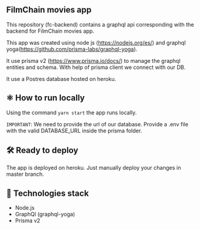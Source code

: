 ## FilmChain movies app

This repository (fc-backend) contains a graphql api corresponding with the backend for FilmChain movies app.

This app was created using node js (https://nodejs.org/es/) and graphql yoga(https://github.com/prisma-labs/graphql-yoga).

It use prisma v2 (https://www.prisma.io/docs/) to manage the graphql entities and schema. With help of prisma client we connect with our DB.

It use a Postres database hosted on heroku.

## ⚛️ How to run locally

Using the command `yarn start` the app runs locally.

`IMPORTANT`: We need to provide the url of our database. Provide a .env file with the valid DATABASE_URL inside the prisma folder.

## 🛠 Ready to deploy

The app is deployed on heroku. Just manually deploy your changes in master branch.

## 🚀 Technologies stack

- Node.js
- GraphQl (graphql-yoga)
- Prisma v2
